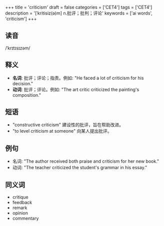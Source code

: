 +++
title = 'criticism'
draft = false
categories = ['CET4']
tags = ['CET4']
description = '[ˈkritisiz(ə)m] n.批评；批判；评论'
keywords = ['ai words', 'criticism']
+++

## 读音
/ˈkrɪtɪsɪzəm/

## 释义
- **名词**: 批评；评论；指责。例如: "He faced a lot of criticism for his decision."
- **动词**: 批评；评论。例如: "The art critic criticized the painting's composition."

## 短语
- "constructive criticism" 建设性的批评，旨在帮助改进。
- "to level criticism at someone" 向某人提出批评。

## 例句
- 名词: "The author received both praise and criticism for her new book."
- 动词: "The teacher criticized the student's grammar in his essay."

## 同义词
- critique
- feedback
- remark
- opinion
- commentary
